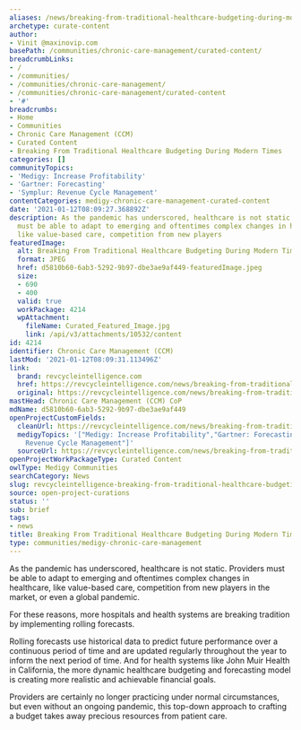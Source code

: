 ```yaml
---
aliases: /news/breaking-from-traditional-healthcare-budgeting-during-modern-times
archetype: curate-content
author:
- Vinit @maxinovip.com
basePath: /communities/chronic-care-management/curated-content/
breadcrumbLinks:
- /
- /communities/
- /communities/chronic-care-management/
- /communities/chronic-care-management/curated-content
- '#'
breadcrumbs:
- Home
- Communities
- Chronic Care Management (CCM)
- Curated Content
- Breaking From Traditional Healthcare Budgeting During Modern Times
categories: []
communityTopics:
- 'Medigy: Increase Profitability'
- 'Gartner: Forecasting'
- 'Symplur: Revenue Cycle Management'
contentCategories: medigy-chronic-care-management-curated-content
date: '2021-01-12T08:09:27.368892Z'
description: As the pandemic has underscored, healthcare is not static. Providers
  must be able to adapt to emerging and oftentimes complex changes in healthcare,
  like value-based care, competition from new players
featuredImage:
  alt: Breaking From Traditional Healthcare Budgeting During Modern Times
  format: JPEG
  href: d5810b60-6ab3-5292-9b97-dbe3ae9af449-featuredImage.jpeg
  size:
  - 690
  - 400
  valid: true
  workPackage: 4214
  wpAttachment:
    fileName: Curated_Featured_Image.jpg
    link: /api/v3/attachments/10532/content
id: 4214
identifier: Chronic Care Management (CCM)
lastMod: '2021-01-12T08:09:31.113496Z'
link:
  brand: revcycleintelligence.com
  href: https://revcycleintelligence.com/news/breaking-from-traditional-healthcare-budgeting-during-modern-times
  original: https://revcycleintelligence.com/news/breaking-from-traditional-healthcare-budgeting-during-modern-times
mastHead: Chronic Care Management (CCM) CoP
mdName: d5810b60-6ab3-5292-9b97-dbe3ae9af449
openProjectCustomFields:
  cleanUrl: https://revcycleintelligence.com/news/breaking-from-traditional-healthcare-budgeting-during-modern-times
  medigyTopics: '["Medigy: Increase Profitability","Gartner: Forecasting","Symplur:
    Revenue Cycle Management"]'
  sourceUrl: https://revcycleintelligence.com/news/breaking-from-traditional-healthcare-budgeting-during-modern-times
openProjectWorkPackageType: Curated Content
owlType: Medigy Communities
searchCategory: News
slug: revcycleintelligence-breaking-from-traditional-healthcare-budgeting-during-modern-times
source: open-project-curations
status: ''
sub: brief
tags:
- news
title: Breaking From Traditional Healthcare Budgeting During Modern Times
type: communities/medigy-chronic-care-management
---
```


<p>As the pandemic has underscored, healthcare is not static. Providers must be able to adapt to emerging and oftentimes complex changes in healthcare, like value-based care, competition from new players in the market, or even a global pandemic.</p><p>For these reasons, more hospitals and health systems are breaking tradition by implementing rolling forecasts.</p><p>Rolling forecasts use historical data to predict future performance over a continuous period of time and are updated regularly throughout the year to inform the next period of time. And for health systems like John Muir Health in California, the more dynamic healthcare budgeting and forecasting model is creating more realistic and achievable financial goals.</p><p>Providers are certainly no longer practicing under normal circumstances, but even without an ongoing pandemic, this top-down approach to crafting a budget takes away precious resources from patient care.</p>